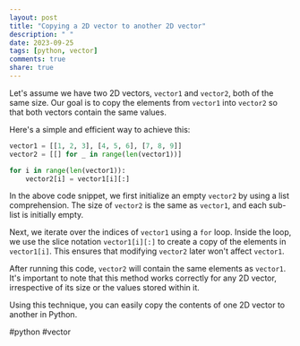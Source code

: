 ```yaml
---
layout: post
title: "Copying a 2D vector to another 2D vector"
description: " "
date: 2023-09-25
tags: [python, vector]
comments: true
share: true
---
```


Let's assume we have two 2D vectors, `vector1` and `vector2`, both of the same size. Our goal is to copy the elements from `vector1` into `vector2` so that both vectors contain the same values.

Here's a simple and efficient way to achieve this:

```python
vector1 = [[1, 2, 3], [4, 5, 6], [7, 8, 9]]
vector2 = [[] for _ in range(len(vector1))]

for i in range(len(vector1)):
    vector2[i] = vector1[i][:]
```

In the above code snippet, we first initialize an empty `vector2` by using a list comprehension. The size of `vector2` is the same as `vector1`, and each sub-list is initially empty.

Next, we iterate over the indices of `vector1` using a `for` loop. Inside the loop, we use the slice notation `vector1[i][:]` to create a copy of the elements in `vector1[i]`. This ensures that modifying `vector2` later won't affect `vector1`.

After running this code, `vector2` will contain the same elements as `vector1`. It's important to note that this method works correctly for any 2D vector, irrespective of its size or the values stored within it.

Using this technique, you can easily copy the contents of one 2D vector to another in Python.

#python #vector